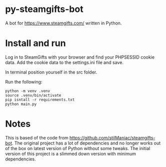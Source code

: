 # py-steamgifts-bot
A bot for https://www.steamgifts.com/ written in Python.

# Install and run

Log in to SteamGifts with your browser and find your PHPSESSID cookie data.
Add the cookie data to the settings.ini file and save.

In terminal position yourself in the src folder.

Run the following:
```
python -m venv .venv
source .venv/bin/activate
pip isntall -r requirements.txt
python main.py
```

# Notes

This is based of the code from https://github.com/stilManiac/steamgifts-bot. The original project has a lot of dependencies and no longer works out of the box on latest version of Python without some tweaks. The initial version of this project is a slimmed down version with minimum dependencies.
